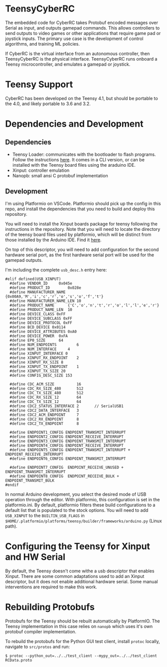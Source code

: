 # TeensyCyberRC

The embedded code for CyberRC takes Protobuf encoded messages over Serial as input, and outputs gamepad commands.
This allows controllers to send outputs to video games or other applications that require game pad or joystick inputs. The primary use case is the  development of control algorithms, and training ML policies.

If CyberRC is the virtual interface from an autonomous controller, then TeensyCyberRC is the physical interface.
TeensyCyberRC runs onboard a Teensy microcontroller, and emulates a gamepad or joystick.



# Teensy Support
CyberRC has been developed on the Teensy 4.1, but should be portable to the 4.0, and likely portable to 3.6 and 3.2.

# Dependencies and Development

## Dependencies
- Teensy Loader: communicates with the bootloader to flash programs. Follow the instructions [here](https://www.pjrc.com/teensy/loader.html). It comes in a CLI version, or can be installed with the Teensy board files using the araduino IDE.
- Xinput: controller emulation
- Nanopb: small ansi C protobuf implementation

## Development
I'm using Platformio on VSCode. Platformio should pick up the config in this repo, and install the dependencies that you need to build and deploy this repository. 

You will need to install the Xinput boards package for teensy following the instructions in the repository.
Note that you will need to locate the directory of the teensy board files used by platformio, which will be distinct from those installed by the Arduino IDE. Find it [here](https://github.com/dmadison/ArduinoXInput_Teensy).

On top of this descriptor, you will need to add configuration for the second hardware serial port, as the first hardware serial port will be used for the gamepad outputs.

I'm including the complete `usb_desc.h` entry here:

```
#elif defined(USB_XINPUT)
  #define VENDOR_ID		0x045e
  #define PRODUCT_ID		0x028e
  #define MANUFACTURER_NAME	{0x00A9,'M','i','c','r','o','s','o','f','t'}
  #define MANUFACTURER_NAME_LEN	10
  #define PRODUCT_NAME		{'C','o','n','t','r','o','l','l','e','r'}
  #define PRODUCT_NAME_LEN	10
  #define DEVICE_CLASS 0xFF
  #define DEVICE_SUBCLASS 0xFF
  #define DEVICE_PROTOCOL 0xFF
  #define BCD_DEVICE 0x0114
  #define DEVICE_ATTRIBUTES 0xA0
  #define DEVICE_POWER	0xFA
  #define EP0_SIZE		64
  #define NUM_ENDPOINTS         6
  #define NUM_INTERFACE		4
  #define XINPUT_INTERFACE 0
  #define XINPUT_RX_ENDPOINT	2
  #define XINPUT_RX_SIZE 8
  #define XINPUT_TX_ENDPOINT	1
  #define XINPUT_TX_SIZE 20
  #define CONFIG_DESC_SIZE 153

  #define CDC_ACM_SIZE          16
  #define CDC_RX_SIZE_480       512
  #define CDC_TX_SIZE_480       512
  #define CDC_RX_SIZE_12        64
  #define CDC_TX_SIZE_12        64
  #define CDC2_STATUS_INTERFACE 2       // SerialUSB1
  #define CDC2_DATA_INTERFACE   3
  #define CDC2_ACM_ENDPOINT     7
  #define CDC2_RX_ENDPOINT      8
  #define CDC2_TX_ENDPOINT      8

  #define ENDPOINT1_CONFIG ENDPOINT_TRANSMIT_INTERRUPT
  #define ENDPOINT2_CONFIG ENDPOINT_RECEIVE_INTERRUPT
  #define ENDPOINT3_CONFIG ENDPOINT_TRANSMIT_INTERRUPT
  #define ENDPOINT4_CONFIG ENDPOINT_RECEIVE_INTERRUPT
  #define ENDPOINT5_CONFIG ENDPOINT_TRANSMIT_INTERRUPT + ENDPOINT_RECEIVE_INTERRUPT
  #define ENDPOINT6_CONFIG ENDPOINT_TRANSMIT_INTERRUPT

  #define ENDPOINT7_CONFIG	ENDPOINT_RECEIVE_UNUSED + ENDPOINT_TRANSMIT_INTERRUPT
  #define ENDPOINT8_CONFIG	ENDPOINT_RECEIVE_BULK + ENDPOINT_TRANSMIT_BULK
#endif

```
In normal Arduino development, you select the desired mode of USB operation through the editor. With platformio, this configuration is set in the platformio.ini. By default, platformio filters these build configurations to a default list that is populated to the stock options. You will need to add `USB_XINPUT` to the `BUILTIN_USB_FLAGS`
in `$HOME/.platformio/platforms/teensy/builder/frameworks/arduino.py` (Linux path).

# Configuring the Teensy for Xinput and HW Serial
By default, the Teensy doesn't come withe a usb descriptor that enables Xinput.
There are some common adaptations used to add an Xinput descriptor, but it does not enable additional hardware serial. Some manual interventions are required to make this work.



# Rebuilding Protobufs
Protobufs for the Teensy should be rebuilt automatically by PlatformIO.
The Teensy implementation in this case relies on `nanopb` which uses it's own protobuf compiler implementation.

To rebuild the protobufs for the Python GUI test client, install `protoc` locally, navigate to `src/protos` and run:

`$ protoc --python_out=../../test_client --mypy_out=../../test_client RCData.proto`